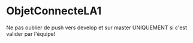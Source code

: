 # ObjetConnecteLA1

Ne pas oublier de push vers develop et sur master UNIQUEMENT si c'est valider par l'équipe!
